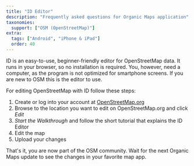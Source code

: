```yaml
---
title: "ID Editor"
description: "Frequently asked questions for Organic Maps application"
taxonomies:
  support: ["OSM (OpenStreetMap)"]
extra:
  tags: ["Android", "iPhone & iPad"]
  order: 40
---
```


ID is an easy-to-use, beginner-friendly editor for OpenStreetMap data. It runs in your browser, so no installation is required. You, however, need a computer, as the program is not optimized for smartphone screens. If you are new to OSM this is the editor to use.

For editing OpenStreetMap with ID follow these steps:

1. Create or log into your account at [OpenStreetMap.org](https://www.openstreetmap.org)  
2. Browse to the location you want to edit on OpenStreetMap.org and click *Edit*  
3. *Start the Walkthrough* and follow the short tutorial that explains the ID Editor  
4. Edit the map  
5. Upload your changes

That's it, you are now part of the OSM community. Wait for the next Organic Maps update to see the changes in your favorite map app.
